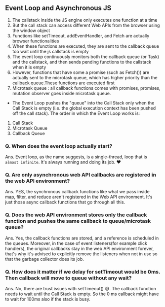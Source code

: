 ## Event Loop and Asynchronous JS


1. The callstack inside the JS engine only executes one function at a time 
2. But the call stack can access different Web APIs from the browser using the window object
3. Functions like setTimeout, addEventHandler, and Fetch are actually browser functionalities
4. When these functions are executed, they are sent to the callback queue too wait until the js callstack is empty
5. The event loop continuously monitors both the callback queue  (or Task) and the callstack, and then sends pending functions to the callstack when it is empty
6. However, functions that have some a promise (such as Fetch()) are actually sent to the microtask queue, which has higher priority than the callback queue.These functions are executed first
7. Microtask queue : all callback functions comes with promises, promises, mutation observer goes inside microtask queue.

- The Event  Loop pushes the "queue" into the Call Stack only when the Call Stack is empty (i.e. the global execution context has been pushed off the call stack).
The order in which the Event Loop works is:
1. Call Stack
2. Microtask Queue
3. Callback Queue

### Q. When does the event loop actually start? 
Ans. Event loop, as the name suggests, is a single-thread, loop that is `almost infinite`. It's always running and doing its job. ❤️
### Q. Are only asynchronous web API callbacks are registered in the web API environment? 
Ans. YES, the synchronous callback functions like what we pass inside map, filter, and reduce aren't registered in the Web API environment. It's just those async callback functions that go through all this.
### Q. Does the web API environment stores only the callback function and pushes the same callback to queue/microtask queue?
Ans. Yes, the callback functions are stored, and a reference is scheduled in the queues. Moreover, in the case of event listeners(for example click handlers), the original callbacks stay in the web API environment forever, that's why it's advised to explicitly remove the listeners when not in use so that the garbage collector does its job.
### Q. How does it matter if we delay for setTimeout would be 0ms. Then callback will move to queue without any wait? 
Ans. No, there are trust issues with setTimeout() 😅. The callback function needs to wait until the Call Stack is empty. So the 0 ms callback might have to wait for 100ms also if the stack is busy.